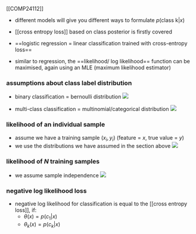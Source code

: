 [[COMP24112]]

- different models will give you different ways to formulate $p(\textrm{class k}|x)$
- [[cross entropy loss]] based on class posterior is firstly covered
- ==logistic regression = linear classification trained with cross-entropy loss==

- similar to regression, the ==likelihood/ log likelihood== function can be maximised, again using an MLE (maximum likelihood estimator)

### assumptions about class label distribution
- binary classification = bernoulli distribution
![](https://i.imgur.com/BOlvwoh.png)

- multi-class classification = multinomial/categorical distribution
![](https://i.imgur.com/lj4CiU6.png)

### likelihood of an individual sample
- assume we have a training sample $(x_i,y_i)$ (feature = $x$, true value = $y$)
- we use the distributions we have assumed in the section above
![](https://i.imgur.com/EfTGJjy.png)


### likelihood of $N$ training samples
- we assume sample independence
![](https://i.imgur.com/snttlcB.png)


### negative log likelihood loss
- negative log likelihood for classification is equal to the [[cross entropy loss]], if:
	- $\theta(x) = p(c_1|x)$
	- $\theta_k(x) = p(c_k|x)$

